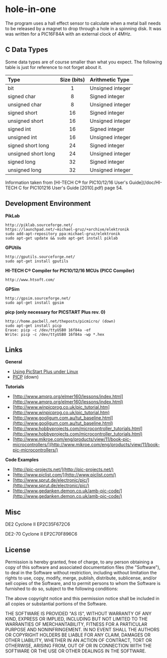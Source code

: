 hole-in-one
===========

The program uses a hall effect sensor to calculate when a metal ball needs to be released by a magnet to drop through a hole in a spinning disk.
It was was written for a PIC16F84A with an external clock of 4MHz.

C Data Types
------------

Some data types are of course smaller than what you expect. The following table is just for reference to not forget about it.

Type                | Size (bits) | Arithmetic Type
:-------------------|:-----------:|:----------------
bit                 |      1      | Unsigned integer
signed char         |      8      | Signed integer
unsigned char       |      8      | Unsigned integer
signed short        |     16      | Signed integer
unsigned short      |     16      | Unsigned integer
signed int          |     16      | Signed integer
unsigned int        |     16      | Unsigned integer
signed short long   |     24      | Signed integer
unsigned short long |     24      | Unsigned integer
signed long         |     32      | Signed integer
unsigned long       |     32      | Unsigned integer

Information taken from [HI-TECH C® for PIC10/12/16 User's Guide](/doc/HI-TECH C for PIC101216 User's Guide [2010].pdf) page 54.

Development Environment
-----------------------

**PikLab**

	http://piklab.sourceforge.net/
	https://launchpad.net/~michael-gruz/+archive/elektronik
	sudo add-apt-repository ppa:michael-gruz/elektronik
	sudo apt-get update && sudo apt-get install piklab

**GPUtils**

	http://gputils.sourceforge.net/
	sudo apt-get install gputils

**HI-TECH C® Compiler for PIC10/12/16 MCUs (PICC Compiler)**

	http://www.htsoft.com/

**GPSim**

	http://gpsim.sourceforge.net/
	sudo apt-get install gpsim

**picp (only necessary for PICSTART Plus rev. 0)**

	http://home.pacbell.net/theposts/picmicro/ (down)
	sudo apt-get install picp
	Erase: picp -c /dev/ttyUSB0 16f84a -ef
	Write: picp -c /dev/ttyUSB0 16f84a -wp *.hex

Links
-----

**General**

- [Using PicStart Plus under Linux](http://www.warpedlogic.co.uk/node/9/)
- [PICP](http://home.pacbell.net/theposts/picmicro/PICPmanual.html) (down)

**Tutorials**

- [http://www.amqrp.org/elmer160/lessons/index.html](http://www.amqrp.org/elmer160/lessons/index.html)
- [http://www.winpicprog.co.uk/pic_tutorial.htm](http://www.winpicprog.co.uk/pic_tutorial.htm)
- [http://www.gooligum.com.au/tut_baseline.html](http://www.gooligum.com.au/tut_baseline.html)
- [http://www.hobbyprojects.com/microcontroller_tutorials.html](http://www.hobbyprojects.com/microcontroller_tutorials.html)
- [http://www.mikroe.com/eng/products/view/11/book-pic-microcontrollers/](http://www.mikroe.com/eng/products/view/11/book-pic-microcontrollers/)

**Code Examples**

- [http://pic-projects.net/](http://pic-projects.net/)
- [http://www.piclist.com/](http://www.piclist.com/)
- [http://www.sprut.de/electronic/pic/](http://www.sprut.de/electronic/pic/)
- [http://www.gedanken.demon.co.uk/amb-pic-code/](http://www.gedanken.demon.co.uk/amb-pic-code/)

Misc
----

DE2 Cyclone II EP2C35F672C6

DE2-70 Cyclone II EP2C70F896C6

License
-------

Permission is hereby granted, free of charge, to any person obtaining a copy
of this software and associated documentation files (the "Software"), to deal
in the Software without restriction, including without limitation the rights
to use, copy, modify, merge, publish, distribute, sublicense, and/or sell
copies of the Software, and to permit persons to whom the Software is
furnished to do so, subject to the following conditions:

The above copyright notice and this permission notice shall be included in
all copies or substantial portions of the Software.

THE SOFTWARE IS PROVIDED "AS IS", WITHOUT WARRANTY OF ANY KIND, EXPRESS OR
IMPLIED, INCLUDING BUT NOT LIMITED TO THE WARRANTIES OF MERCHANTABILITY,
FITNESS FOR A PARTICULAR PURPOSE AND NONINFRINGEMENT. IN NO EVENT SHALL THE
AUTHORS OR COPYRIGHT HOLDERS BE LIABLE FOR ANY CLAIM, DAMAGES OR OTHER
LIABILITY, WHETHER IN AN ACTION OF CONTRACT, TORT OR OTHERWISE, ARISING FROM,
OUT OF OR IN CONNECTION WITH THE SOFTWARE OR THE USE OR OTHER DEALINGS IN THE
SOFTWARE.